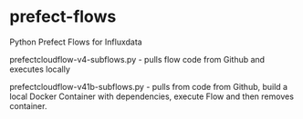 # prefect-flows
Python Prefect Flows for Influxdata


prefectcloudflow-v4-subflows.py - pulls flow code from Github and executes locally

prefectcloudflow-v41b-subflows.py - pulls from code from Github, build a local Docker Container with dependencies, execute Flow and then removes container.
